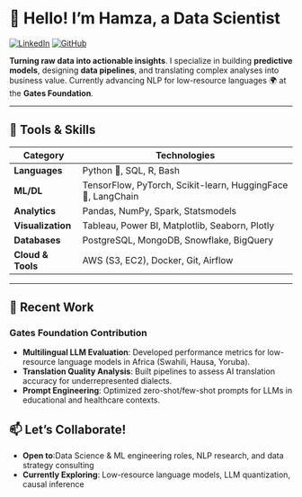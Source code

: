 # 👋 Hello! I’m **Hamza**, a Data Scientist

[![LinkedIn](https://img.shields.io/badge/LinkedIn-Connect-%230A66C2?style=flat-square&logo=linkedin)](https://linkedin.com/in/hamza-louzan)
[![GitHub](https://img.shields.io/badge/GitHub-Follow-%23181717?style=flat-square&logo=github)](https://github.com/hamza-louzan)

**Turning raw data into actionable insights**.  I specialize in building **predictive models**, designing **data pipelines**, and translating complex analyses into business value. Currently advancing NLP for low-resource languages 🌍 at the **Gates Foundation**.

---

## 🔧 **Tools & Skills**

| **Category**       | **Technologies**                                                                 |
|---------------------|----------------------------------------------------------------------------------|
| **Languages**       | Python 🐍, SQL, R, Bash                                                          |
| **ML/DL**           | TensorFlow, PyTorch, Scikit-learn, HuggingFace 🤗, LangChain             |
| **Analytics**       | Pandas, NumPy, Spark, Statsmodels                                                |
| **Visualization**   | Tableau, Power BI, Matplotlib, Seaborn, Plotly                                   |
| **Databases**       | PostgreSQL, MongoDB, Snowflake, BigQuery                                         |
| **Cloud & Tools**   | AWS (S3, EC2), Docker, Git, Airflow                                      |

---

## 🚀 **Recent Work**
### **Gates Foundation Contribution**
- **Multilingual LLM Evaluation**: Developed performance metrics for low-resource language models in Africa (Swahili, Hausa, Yoruba).
- **Translation Quality Analysis**: Built pipelines to assess AI translation accuracy for underrepresented dialects.
- **Prompt Engineering**: Optimized zero-shot/few-shot prompts for LLMs in educational and healthcare contexts.


## 📫 **Let’s Collaborate!**
- **Open to**:Data Science & ML engineering roles, NLP research, and data strategy consulting
- **Currently Exploring**: Low-resource language models, LLM quantization, causal inference

